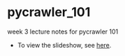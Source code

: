 # pycrawler_101
week 3 lecture notes for pycrawler 101

+ To view the slideshow, see [here](http://everdark.github.io/pycrawler_101/).
